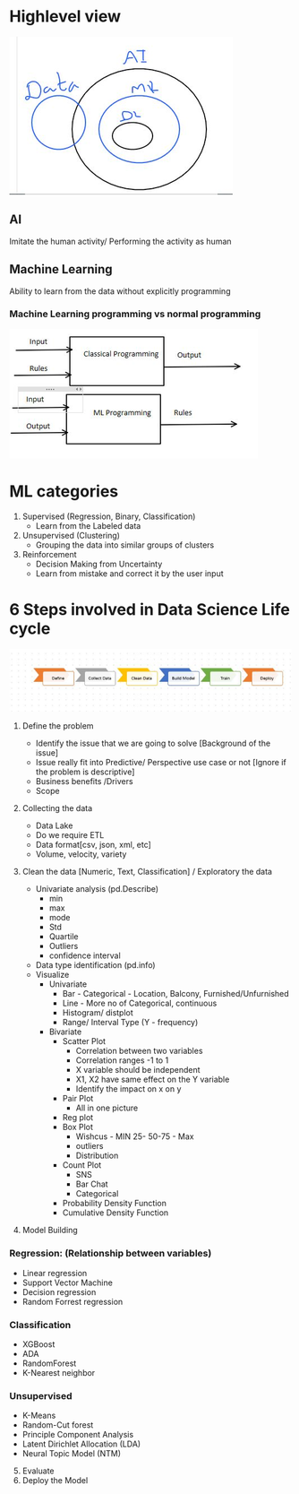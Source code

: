 # Highlevel view
![Cmdline](Images/Overall.JPG)

## AI
Imitate the human activity/ Performing the activity as human 
## Machine Learning
Ability to learn from the data without explicitly programming

### Machine Learning programming vs normal programming

![Cmdline](Images/AI_ML_Intro1.JPG)

# ML categories
	
1. Supervised (Regression, Binary, Classification)
	- Learn from the Labeled data 
2. Unsupervised (Clustering)
	- Grouping the data into  similar groups of clusters
3. Reinforcement 
	-  Decision Making from Uncertainty 
	- Learn from mistake and correct it by the user input



# 6 Steps involved in Data Science Life cycle
![Cmdline](Images/6-Steps.JPG)
1. Define the problem
	- Identify the issue that we are going to solve [Background of the issue]
	- Issue really fit into Predictive/ Perspective use case or not [Ignore if the problem is descriptive]
	- Business benefits /Drivers
	- Scope
2. Collecting the data
	- Data Lake 
	- Do we require ETL
	- Data format[csv, json, xml, etc]
	- Volume, velocity, variety 
3. Clean the data [Numeric, Text, Classification] /  Exploratory the data 

	-  Univariate analysis (pd.Describe)
		- min
		- max
		- mode
		- Std
		- Quartile
		- Outliers 
		- confidence interval
	- Data type identification (pd.info)
	-  Visualize
		- Univariate
			- Bar - Categorical - Location, Balcony, Furnished/Unfurnished
			- Line - More no of Categorical,  continuous 
			- Histogram/ distplot 
			- Range/ Interval Type (Y - frequency)
		- Bivariate
			- Scatter Plot  
				- Correlation between two variables
				- Correlation ranges -1 to 1
				- X variable should be independent 
				- X1, X2 have same effect on the Y variable
				- Identify the impact on x on y
			- Pair Plot
				- All in one picture
			- Reg plot
			- Box Plot
				- Wishcus - MIN 25- 50-75 - Max
				- outliers
				- Distribution
			- Count Plot
				- SNS
				- Bar Chat
				- Categorical
			- Probability Density Function
			- Cumulative Density Function
			
4. Model Building

### Regression: (Relationship between variables)
- Linear regression
- Support Vector Machine 
- Decision regression
- Random Forrest regression
### Classification
- XGBoost
- ADA
- RandomForest
- K-Nearest neighbor 
### Unsupervised
- K-Means
- Random-Cut forest
- Principle Component Analysis
- Latent Dirichlet Allocation (LDA)
- Neural Topic Model (NTM)

5. Evaluate 
6. Deploy the Model

